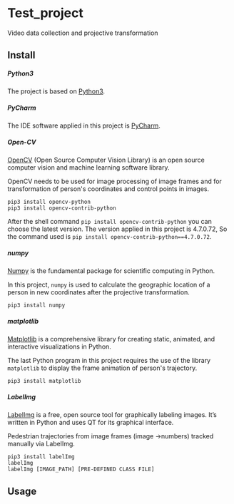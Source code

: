 # Test_project

Video data collection and projective transformation

## Install

##### Python3

The project is based on [Python3](https://www.python.org/downloads/).

##### PyCharm

The IDE software applied in this project is [PyCharm](https://www.jetbrains.com/pycharm/download/).

##### Open-CV

[OpenCV](https://opencv.org/releases/) (Open Source Computer Vision Library) is an open source computer vision and machine learning software library.

OpenCV needs to be used for image processing of image frames and for transformation of person's coordinates and control points in images.

```shell
pip3 install opencv-python
pip3 install opencv-contrib-python
```

After the shell command `pip install opencv-contrib-python` you can choose the latest version. The version applied in this project is 4.7.0.72, So the command used is `pip install opencv-contrib-python==4.7.0.72`.

##### numpy

[Numpy](https://numpy.org/install/) is the fundamental package for scientific computing in Python.

In this project, `numpy` is used to calculate the geographic location of a person in new coordinates after the projective transformation.

```shell
pip3 install numpy
```

##### matplotlib

 [Matplotlib](https://matplotlib.org/stable/index.html) is a comprehensive library for creating static, animated, and interactive visualizations in Python.

The last Python program in this project requires the use of the library `matplotlib` to display the frame animation of person's trajectory.

```shell
pip3 install matplotlib
```

##### LabelImg

[LabelImg](https://github.com/heartexlabs/labelImg#use-docker) is a free, open source tool for graphically labeling images. It’s written in Python and uses QT for its graphical interface.

Pedestrian trajectories from image frames (image ->numbers) tracked manually via LabelImg.

```shell
pip3 install labelImg
labelImg
labelImg [IMAGE_PATH] [PRE-DEFINED CLASS FILE]
```

## Usage
